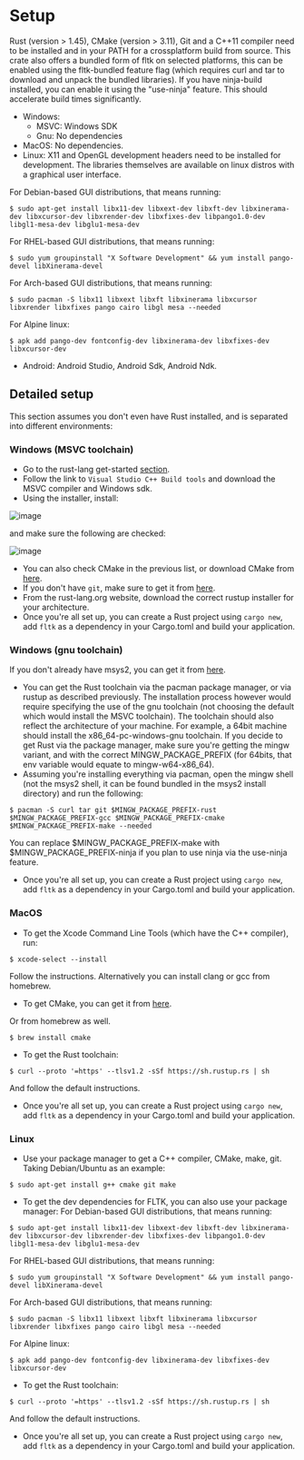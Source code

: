# Setup

Rust (version > 1.45), CMake (version > 3.11), Git and a C++11 compiler need to be installed and in your PATH for a crossplatform build from source. This crate also offers a bundled form of fltk on selected platforms, this can be enabled using the fltk-bundled feature flag (which requires curl and tar to download and unpack the bundled libraries). If you have ninja-build installed, you can enable it using the "use-ninja" feature. This should accelerate build times significantly.

- Windows: 
    - MSVC: Windows SDK
    - Gnu: No dependencies
- MacOS: No dependencies.
- Linux: X11 and OpenGL development headers need to be installed for development. The libraries themselves are available on linux distros with a graphical user interface.

For Debian-based GUI distributions, that means running:
```
$ sudo apt-get install libx11-dev libxext-dev libxft-dev libxinerama-dev libxcursor-dev libxrender-dev libxfixes-dev libpango1.0-dev libgl1-mesa-dev libglu1-mesa-dev
```
For RHEL-based GUI distributions, that means running:
```
$ sudo yum groupinstall "X Software Development" && yum install pango-devel libXinerama-devel
```
For Arch-based GUI distributions, that means running:
```
$ sudo pacman -S libx11 libxext libxft libxinerama libxcursor libxrender libxfixes pango cairo libgl mesa --needed
```
For Alpine linux:
```
$ apk add pango-dev fontconfig-dev libxinerama-dev libxfixes-dev libxcursor-dev
```
- Android: Android Studio, Android Sdk, Android Ndk.

## Detailed setup
This section assumes you don't even have Rust installed, and is separated into different environments:

### Windows (MSVC toolchain)
- Go to the rust-lang get-started [section](https://www.rust-lang.org/learn/get-started).
- Follow the link to `Visual Studio C++ Build tools` and download the MSVC compiler and Windows sdk.
- Using the installer, install:

![image](https://user-images.githubusercontent.com/37966791/116013495-2dff8800-a639-11eb-8e4c-8c6228e00abc.png)

and make sure the following are checked:

![image](https://user-images.githubusercontent.com/37966791/116013520-48d1fc80-a639-11eb-934a-fac6609135b4.png)

- You can also check CMake in the previous list, or download CMake from [here](https://cmake.org/download/).
- If you don't have `git`, make sure to get it from [here](https://git-scm.com/downloads).
- From the rust-lang.org website, download the correct rustup installer for your architecture.
- Once you're all set up, you can create a Rust project using `cargo new`, add `fltk` as a dependency in your Cargo.toml and build your application.

### Windows (gnu toolchain)
If you don't already have msys2, you can get it from [here](https://www.msys2.org/).

- You can get the Rust toolchain via the pacman package manager, or via rustup as described previously. The installation process however would require specifying the use of the gnu toolchain (not choosing the default which would install the MSVC toolchain). 
The toolchain should also reflect the architecture of your machine. For example, a 64bit machine should install the x86_64-pc-windows-gnu toolchain.
If you decide to get Rust via the package manager, make sure you're getting the mingw variant, and with the correct MINGW_PACKAGE_PREFIX (for 64bits, that env variable would equate to mingw-w64-x86_64).
- Assuming you're installing everything via pacman, open the mingw shell (not the msys2 shell, it can be found bundled in the msys2 install directory) and run the following:
```
$ pacman -S curl tar git $MINGW_PACKAGE_PREFIX-rust $MINGW_PACKAGE_PREFIX-gcc $MINGW_PACKAGE_PREFIX-cmake $MINGW_PACKAGE_PREFIX-make --needed
```
You can replace $MINGW_PACKAGE_PREFIX-make with $MINGW_PACKAGE_PREFIX-ninja if you plan to use ninja via the use-ninja feature.
- Once you're all set up, you can create a Rust project using `cargo new`, add `fltk` as a dependency in your Cargo.toml and build your application.

### MacOS
- To get the Xcode Command Line Tools (which have the C++ compiler), run:
```
$ xcode-select --install
```
Follow the instructions. Alternatively you can install clang or gcc from homebrew.
- To get CMake, you can get it from [here](https://cmake.org/download/).

Or from homebrew as well.
```
$ brew install cmake
```

- To get the Rust toolchain:
```
$ curl --proto '=https' --tlsv1.2 -sSf https://sh.rustup.rs | sh
```

And follow the default instructions.
- Once you're all set up, you can create a Rust project using `cargo new`, add `fltk` as a dependency in your Cargo.toml and build your application.

### Linux
- Use your package manager to get a C++ compiler, CMake, make, git.
Taking Debian/Ubuntu as an example:
```
$ sudo apt-get install g++ cmake git make
```
- To get the dev dependencies for FLTK, you can also use your package manager:
For Debian-based GUI distributions, that means running:
```
$ sudo apt-get install libx11-dev libxext-dev libxft-dev libxinerama-dev libxcursor-dev libxrender-dev libxfixes-dev libpango1.0-dev libgl1-mesa-dev libglu1-mesa-dev
```
For RHEL-based GUI distributions, that means running:
```
$ sudo yum groupinstall "X Software Development" && yum install pango-devel libXinerama-devel
```
For Arch-based GUI distributions, that means running:
```
$ sudo pacman -S libx11 libxext libxft libxinerama libxcursor libxrender libxfixes pango cairo libgl mesa --needed
```
For Alpine linux:
```
$ apk add pango-dev fontconfig-dev libxinerama-dev libxfixes-dev libxcursor-dev
```
- To get the Rust toolchain:
```
$ curl --proto '=https' --tlsv1.2 -sSf https://sh.rustup.rs | sh
```
And follow the default instructions.
- Once you're all set up, you can create a Rust project using `cargo new`, add `fltk` as a dependency in your Cargo.toml and build your application.
